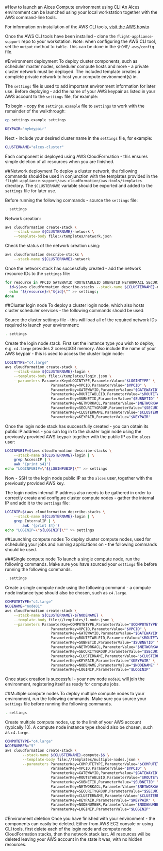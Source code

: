 #How to launch an Alces Compute environment using CLI
An Alces environment can be launched using your local workstation together with the AWS command-line tools. 

For information on installation of the AWS CLI tools, [visit the AWS howto](https://aws.amazon.com/cli/)

Once the AWS CLI tools have been installed - clone the `flight-appliance-support` repo to your workstation. *Note*: when configuring the AWS CLI tool, set the `output` method to `table`. This can be done in the `$HOME/.aws/config` file.  

#Environment deployment
To deploy cluster components, such as scheduler master nodes, scheduler compute hosts and more - a private cluster network must be deployed. The included template creates a complete private network to host your compute environment(s) in. 

The `settings` file is used to add important environment information for later use. Before deploying - add the name of your AWS keypair as listed in your AWS account to the `settings` file, for example: 

To begin - copy the `settings.example` file to `settings` to work with the remainder of the walkthrough: 

```bash
cp settings.example settings
```

```bash
KEYPAIR="mykeypair"
``` 

Next - include your desired cluster name in the `settings` file, for example: 

```bash
CLUSTERNAME="alces-cluster"
```

Each component is deployed using AWS CloudFormation - this ensures simple deletion of all resources when you are finished.

##Network deployment
To deploy a cluster network, the following commands should be used in conjunction with the templates provided in the `flight-appliance-support/aws-cloudformation/aws-tools/templates` directory. The `$CLUSTERNAME` variable should be exported and added to the `settings` file for later use.  

Before running the following commands - source the `settings` file: 

```bash
. settings
```

Network creation:
```bash
aws cloudformation create-stack \
	--stack-name ${CLUSTERNAME}-network \
	--template-body file://templates/network.json
```

Check the status of the network creation using: 
```bash
aws cloudformation describe-stacks \
	--stack-name ${CLUSTERNAME}-network
```

Once the network stack has successfully created - add the network resource IDs to the `settings` file: 
```bash
for resource in VPCID GATEWAYID ROUTETABLEID SUBNETID NETWORKACL SECURITYGROUP; do
  id=$(aws cloudformation describe-stacks --stack-name ${CLUSTERNAME}-network | grep $resource | awk '{print $4}');
  echo "${resource}=\"${id}\"" >> settings;
done
```

##Cluster login node
To deploy a cluster login node, which also hosts cluster scheduler services - the following commands should be used: 

Source the cluster settings file - this will load all of the required network IDs required to launch your environment: 
```bash
. settings
```

Create the login node stack. First set the instance type you wish to deploy, e.g. `c4.large` provides 2 cores/4GB memory. Also include the name of your AWS keypair - this is used to access the cluster login node:
```bash
LOGINTYPE="c4.large"
aws cloudformation create-stack \
	--stack-name ${CLUSTERNAME}-login \
	--template-body file://templates/login.json \
	--parameters ParameterKey=LOGINTYPE,ParameterValue="$LOGINTYPE" \
                     ParameterKey=VPCID,ParameterValue="$VPCID" \
                     ParameterKey=GATEWAYID,ParameterValue="$GATEWAYID" \
                     ParameterKey=ROUTETABLEID,ParameterValue="$ROUTETABLEID" \
                     ParameterKey=SUBNETID,ParameterValue="$SUBNETID" \
                     ParameterKey=NETWORKACL,ParameterValue="$NETWORKACL" \
                     ParameterKey=SECURITYGROUP,ParameterValue="$SECURITYGROUP" \
                     ParameterKey=CLUSTERNAME,ParameterValue="$CLUSTERNAME" \
                     ParameterKey=KEYPAIR,ParameterValue="$KEYPAIR"
```

Once the login node stack has successfully created - you can obtain its public IP address - you can log in to the cluster login node using the previously provided AWS keypair together with the public IP as the `alces` user: 

```bash
LOGINPUBIP=$(aws cloudformation describe-stacks \
	--stack-name ${CLUSTERNAME}-login | \
	grep AccessIP | \
	awk '{print $4}')
echo "LOGINPUBIP=\"${LOGINPUBIP}\"" >> settings
```

Now - SSH to the login node public IP as the `alces` user, together with the previously provided AWS key.

The login nodes internal IP address also needs to be gathered in order to correctly create and configure cluster compute nodes - gather the internal IP and add it to the `settings` file: 

```bash
LOGINIP=$(aws cloudformation describe-stacks \
	--stack-name ${CLUSTERNAME}-login | \
	grep InternalIP | \
        awk '{print $4}')
echo "LOGINIP=\"${LOGINIP}\"" >> settings
```

##Launching compute nodes
To deploy cluster compute nodes, used for scheduling your jobs and running applications on - the following commands should be used.

###Single compute node
To launch a single compute node, run the following commands. Make sure you have sourced your `settings` file before running the following commands.

```bash
. settings
```

Create a single compute node using the following command - a compute node instance type should also be chosen, such as `c4.large`.

```bash
COMPUTETYPE="c4.large"
NODENAME="node01"
aws cloudformation create-stack \
	--stack-name ${CLUSTERNAME}-${NODENAME} \
	--template-body file://templates/1-node.json \
	--parameters ParameterKey=COMPUTETYPE,ParameterValue="$COMPUTETYPE" \
                     ParameterKey=VPCID,ParameterValue="$VPCID" \
                     ParameterKey=GATEWAYID,ParameterValue="$GATEWAYID" \
                     ParameterKey=ROUTETABLEID,ParameterValue="$ROUTETABLEID" \
                     ParameterKey=SUBNETID,ParameterValue="$SUBNETID" \
                     ParameterKey=NETWORKACL,ParameterValue="$NETWORKACL" \
                     ParameterKey=SECURITYGROUP,ParameterValue="$SECURITYGROUP" \
                     ParameterKey=CLUSTERNAME,ParameterValue="$CLUSTERNAME" \
                     ParameterKey=KEYPAIR,ParameterValue="$KEYPAIR" \
                     ParameterKey=NODENAME,ParameterValue="$NODENAME" \
                     ParameterKey=LOGINIP,ParameterValue="$LOGINIP" 
```

Once stack creation is successful - your new node `node01` will join the environment, registering itself as ready for compute jobs. 

##Multiple compute nodes
To deploy multiple compute nodes to your environment, run the following commands. Make sure you source your `settings` file before running the following commands. 

```bash
. settings
```

Create multiple compute nodes, up to the limit of your AWS account (typically 10). A compute node instance type should also be chosen, such as `c4.large`. 

```bash
COMPUTETYPE="c4.large"
NODENUMBER="5"
aws cloudformation create-stack \
        --stack-name ${CLUSTERNAME}-compute-$$ \
        --template-body file://templates/multiple-nodes.json \
        --parameters ParameterKey=COMPUTETYPE,ParameterValue="$COMPUTETYPE" \
                     ParameterKey=VPCID,ParameterValue="$VPCID" \
                     ParameterKey=GATEWAYID,ParameterValue="$GATEWAYID" \
                     ParameterKey=ROUTETABLEID,ParameterValue="$ROUTETABLEID" \
                     ParameterKey=SUBNETID,ParameterValue="$SUBNETID" \
                     ParameterKey=NETWORKACL,ParameterValue="$NETWORKACL" \
                     ParameterKey=SECURITYGROUP,ParameterValue="$SECURITYGROUP" \
                     ParameterKey=CLUSTERNAME,ParameterValue="$CLUSTERNAME" \
                     ParameterKey=KEYPAIR,ParameterValue="$KEYPAIR" \
                     ParameterKey=NODENUMBER,ParameterValue="$NODENUMBER" \
                     ParameterKey=LOGINIP,ParameterValue="$LOGINIP"
```

#Environment deletion
Once you have finished with your environment - the components can easily be deleted. Either from AWS EC2 console or using CLI tools, first delete each of the login node and compute node CloudFormation stacks, then the network stack last. All resources will be deleted leaving your AWS account in the state it was, with no hidden resources. 

